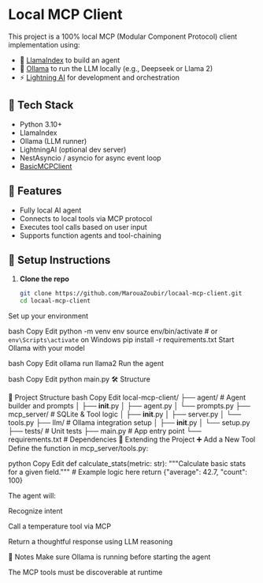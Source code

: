 # Local MCP Client

This project is a 100% local MCP (Modular Component Protocol) client implementation using:
- 🦙 [LlamaIndex](https://github.com/jerryjliu/llama_index) to build an agent
- 🧠 [Ollama](https://ollama.com/) to run the LLM locally (e.g., Deepseek or Llama 2)
- ⚡ [Lightning AI](https://lightning.ai/) for development and orchestration

## 🔧 Tech Stack

- Python 3.10+
- LlamaIndex
- Ollama (LLM runner)
- LightningAI (optional dev server)
- NestAsyncio / asyncio for async event loop
- [BasicMCPClient](https://github.com/jerryjliu/llama_index/tree/main/llama-index-integrations/tools/mcp)

## 🧠 Features

- Fully local AI agent
- Connects to local tools via MCP protocol
- Executes tool calls based on user input
- Supports function agents and tool-chaining

## 🚀 Setup Instructions

1. **Clone the repo**
   ```bash
   git clone https://github.com/MarouaZoubir/locaal-mcp-client.git
   cd locaal-mcp-client
Set up your environment

bash
Copy
Edit
python -m venv env
source env/bin/activate  # or `env\Scripts\activate` on Windows
pip install -r requirements.txt
Start Ollama with your model

bash
Copy
Edit
ollama run llama2
Run the agent

bash
Copy
Edit
python main.py
🛠 Structure

📁 Project Structure
bash
Copy
Edit
local-mcp-client/
├── agent/               # Agent builder and prompts
│   ├── __init__.py
│   ├── agent.py
│   └── prompts.py
├── mcp_server/          # SQLite & Tool logic
│   ├── __init__.py
│   ├── server.py
│   └── tools.py
├── llm/                 # Ollama integration setup
│   ├── __init__.py
│   └── setup.py
├── tests/               # Unit tests
├── main.py              # App entry point
└── requirements.txt     # Dependencies
🧩 Extending the Project
➕ Add a New Tool
Define the function in mcp_server/tools.py:

python
Copy
Edit
def calculate_stats(metric: str):
    """Calculate basic stats for a given field."""
    # Example logic here
    return {"average": 42.7, "count": 100}

The agent will:

Recognize intent

Call a temperature tool via MCP

Return a thoughtful response using LLM reasoning

📌 Notes
Make sure Ollama is running before starting the agent

The MCP tools must be discoverable at runtime
